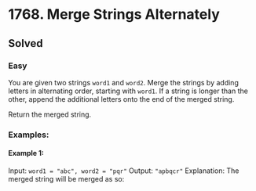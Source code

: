 # 1768. Merge Strings Alternately
## Solved
### Easy

You are given two strings `word1` and `word2`. Merge the strings by adding letters in alternating order, starting with `word1`. If a string is longer than the other, append the additional letters onto the end of the merged string.

Return the merged string.

### Examples:

#### Example 1:

Input: `word1 = "abc", word2 = "pqr"`
Output: `"apbqcr"`
Explanation: The merged string will be merged as so:

